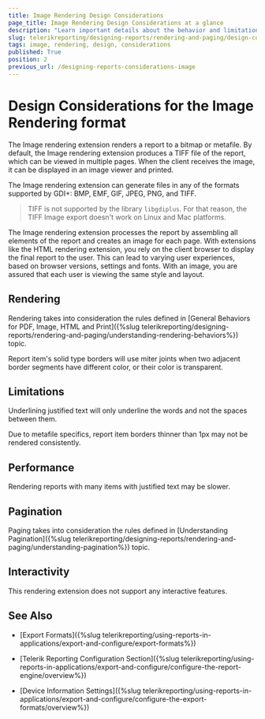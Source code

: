 ```yaml
---
title: Image Rendering Design Considerations
page_title: Image Rendering Design Considerations at a glance
description: "Learn important details about the behavior and limitations of the Image rendering format, that need to be taken into account when designing a report with Image rendering in mind."
slug: telerikreporting/designing-reports/rendering-and-paging/design-considerations-for-report-rendering/image-rendering-design-considerations
tags: image, rendering, design, considerations
published: True
position: 2
previous_url: /designing-reports-considerations-image
---
```


# Design Considerations for the Image Rendering format

The Image rendering extension renders a report to a bitmap or metafile. By default, the Image rendering extension produces a TIFF file of the report, which can be viewed in multiple pages. When the client receives the image, it can be displayed in an image viewer and printed.

The Image rendering extension can generate files in any of the formats supported by GDI+: BMP, EMF, GIF, JPEG, PNG, and TIFF.

> TIFF is not supported by the library `libgdiplus`. For that reason, the TIFF Image export doesn't work on Linux and Mac platforms.

The Image rendering extension processes the report by assembling all elements of the report and creates an image for each page. With extensions like the HTML rendering extension, you rely on the client browser to display the final report to the user. This can lead to varying user experiences, based on browser versions, settings and fonts. With an image, you are assured that each user is viewing the same style and layout.

## Rendering

Rendering takes into consideration the rules defined in [General Behaviors for PDF, Image, HTML and Print]({%slug telerikreporting/designing-reports/rendering-and-paging/understanding-rendering-behaviors%}) topic.

Report item's solid type borders will use miter joints when two adjacent border segments have different color, or their color is transparent.

## Limitations

Underlining justified text will only underline the words and not the spaces between them.

Due to metafile specifics, report item borders thinner than 1px may not be rendered consistently.

## Performance

Rendering reports with many items with justified text may be slower.

## Pagination

Paging takes into consideration the rules defined in [Understanding Pagination]({%slug telerikreporting/designing-reports/rendering-and-paging/understanding-pagination%}) topic.

## Interactivity

This rendering extension does not support any interactive features.

## See Also

 * [Export Formats]({%slug telerikreporting/using-reports-in-applications/export-and-configure/export-formats%})
 
 * [Telerik Reporting Configuration Section]({%slug telerikreporting/using-reports-in-applications/export-and-configure/configure-the-report-engine/overview%})
 
 * [Device Information Settings]({%slug telerikreporting/using-reports-in-applications/export-and-configure/configure-the-export-formats/overview%})
